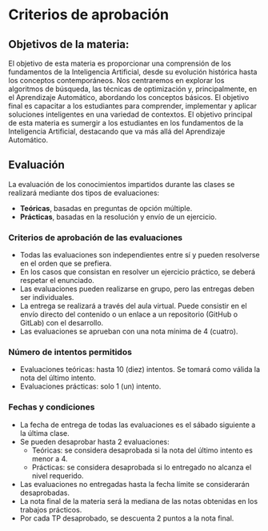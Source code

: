 # Criterios de aprobación

## Objetivos de la materia:

El objetivo de esta materia es proporcionar una comprensión de los fundamentos de la Inteligencia Artificial, desde su 
evolución histórica hasta los conceptos contemporáneos. Nos centraremos en explorar los algoritmos de búsqueda, las 
técnicas de optimización y, principalmente, en el Aprendizaje Automático, abordando los conceptos básicos. El objetivo 
final es capacitar a los estudiantes para comprender, implementar y aplicar soluciones inteligentes en una variedad de 
contextos. El objetivo principal de esta materia es sumergir a los estudiantes en los fundamentos de la Inteligencia 
Artificial, destacando que va más allá del Aprendizaje Automático. 

## Evaluación

La evaluación de los conocimientos impartidos durante las clases se realizará mediante dos tipos de evaluaciones:
- **Teóricas**, basadas en preguntas de opción múltiple.
- **Prácticas**, basadas en la resolución y envío de un ejercicio.

### Criterios de aprobación de las evaluaciones

- Todas las evaluaciones son independientes entre sí y pueden resolverse en el orden que se prefiera.
- En los casos que consistan en resolver un ejercicio práctico, se deberá respetar el enunciado.
- Las evaluaciones pueden realizarse en grupo, pero las entregas deben ser individuales.
- La entrega se realizará a través del aula virtual. Puede consistir en el envío directo del contenido o un enlace a un repositorio (GitHub o GitLab) con el desarrollo.
- Las evaluaciones se aprueban con una nota mínima de 4 (cuatro).

### Número de intentos permitidos

- Evaluaciones teóricas: hasta 10 (diez) intentos. Se tomará como válida la nota del último intento.
- Evaluaciones prácticas: solo 1 (un) intento.

### Fechas y condiciones
- La fecha de entrega de todas las evaluaciones es el sábado siguiente a la última clase.
- Se pueden desaprobar hasta 2 evaluaciones:
  - Teóricas: se considera desaprobada si la nota del último intento es menor a 4.
  - Prácticas: se considera desaprobada si lo entregado no alcanza el nivel requerido.
- Las evaluaciones no entregadas hasta la fecha límite se considerarán desaprobadas.
- La nota final de la materia será la mediana de las notas obtenidas en los trabajos prácticos.
- Por cada TP desaprobado, se descuenta 2 puntos a la nota final. 